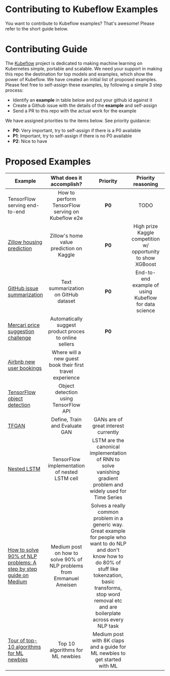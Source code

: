 # Contributing to Kubeflow Examples

You want to contribute to Kubeflow examples? That's awesome! Please refer to the short guide below. 

# Contributing Guide

The [Kubeflow](https://github.com/kubeflow/kubeflow/blob/master/README.md) project is dedicated to making machine learning on Kubernetes simple, portable and scalable. We need your support in making
this repo the destination for top models and examples, which show the power of Kubeflow. We have created an initial list of
proposed examples. Please feel free to self-assign these examples, by following a simple 3 step process:

* Identify an **example** in table below and put your github id against it
* Create a Github issue with the details of the **example** and self-assign
* Send a PR to this repo with the actual work for the example

We have assigned priorities to the items below. See priority guidance: 

* **P0**: Very important, try to self-assign if there is a P0 available
* **P1**: Important, try to self-assign if there is no P0 available
* **P2**: Nice to have

# Proposed Examples

| Example | What does it accomplish? | Priority | Priority reasoning | ML framework | Owner (github_id) | Company | Github issue |
| -------- | :-----------------------: | :------: | :----------------: | :-----------: | :---------------: | :----: | :-----: |
| TensorFlow serving end-to-end | How to perform TensorFlow serving on Kubeflow e2e | **P0** | TODO | TensorFlow | [nkash](https://github.com/nkashy1) | TODO | TODO |
| [Zillow housing prediction](https://www.kaggle.com/c/zillow-prize-1/kernels) | Zillow's home value prediction on Kaggle | **P0** | High prize Kaggle competition w/ opportunity to show XGBoost | XGBoost | [puneith](https://github.com/puneith) | Google | [issue #16](https://github.com/kubeflow/examples/issues/16) |
| [GitHub issue summarization](https://hackernoon.com/how-to-create-data-products-that-are-magical-using-sequence-to-sequence-models-703f86a231f8) | Text summarization on GitHub dataset | **P0** | End-to-end example of using Kubeflow for data science | scikit-learn | [texasmichelle](https://github.com/texasmichelle) | Google | TODO |
| [Mercari price suggestion challenge](https://www.kaggle.com/c/mercari-price-suggestion-challenge) | Automatically suggest product proces to online sellers | **P0** | | | | | |
| [Airbnb new user bookings](https://www.kaggle.com/c/airbnb-recruiting-new-user-bookings) | Where will a new guest book their first travel experience | | | | | | |
| [TensorFlow object detection](https://github.com/tensorflow/models/tree/master/research/object_detection) | Object detection using TensorFlow API | | | | | | |
| [TFGAN](https://github.com/tensorflow/models/blob/master/research/gan/tutorial.ipynb) | Define, Train and Evaluate GAN | GANs are of great interest currently | | | | | |
| [Nested LSTM](https://github.com/hannw/nlstm) | TensorFlow implementation of nested LSTM cell | LSTM are the canonical implementation of RNN to solve vanishing gradient problem and widely used for Time Series | | | | | |
| [How to solve 90% of NLP problems: A step by step guide on Medium](https://blog.insightdatascience.com/how-to-solve-90-of-nlp-problems-a-step-by-step-guide-fda605278e4e) | Medium post on how to solve 90% of NLP problems from Emmanuel Ameisen | Solves a really common problem in a generic way. Great example for people who want to do NLP and don't know how to do 80% of stuff like tokenzation, basic transforms, stop word removal etc and are boilerplate across every NLP task | | | | | |
| [Tour of top-10 algorithms for ML newbies](https://towardsdatascience.com/a-tour-of-the-top-10-algorithms-for-machine-learning-newbies-dde4edffae11) | Top 10 algorithms for ML newbies | Medium post with 8K claps and a guide for ML newbies to get started with ML | | | | | |
